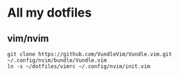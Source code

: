 All my dotfiles
===============

vim/nvim
--------

    git clone https://github.com/VundleVim/Vundle.vim.git ~/.config/nvim/bundle/Vundle.vim
    ln -s ~/dotfiles/vimrc ~/.config/nvim/init.vim

